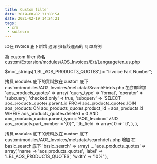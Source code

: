 ```yaml
---
title: Custom filter
date: 2019-08-02 21:00:54
date: 2021-02-19 14:24:21
tags:
 - crm
 - suitecrm
---
```


以在 invoice 底下新增 過濾 擁有該產品的 訂單為例

為 custom filter 命名
custom/Extension/modules/AOS_Invoices/Ext/Language/en_us.php

$mod_strings['LBL_AOS_PRODUCTS_QUOTES'] = "Invoice Part Number";


拷貝 modules 底下的資料放在 custom 底下
custom/modules/AOS_Invoices/metadata/SearchFields.php
在底部增加
    'aos_products_quotes' =>
    array(
        'query_type' => 'format',
        'operator' => 'subquery',
        'checked_only' => true,
        'subquery' => 'SELECT
                           aos_products_quotes.parent_id
                       FROM
                           aos_products_quotes
                           JOIN aos_products ON aos_products_quotes.product_id = aos_products.id
                       WHERE
                           aos_products_quotes.deleted = 0
                           AND aos_products_quotes.parent_type = \'AOS_Invoices\'
                           AND aos_products.part_number = \'{0}\'',
        'db_field' =>
        array(
            0 => 'id',
        ),
    ),



拷貝 modules 底下的資料放在 custom 底下
custom/modules/AOS_Invoices/metadata/searchdefs.php
增加  在 basic_search 底下
        'basic_search' =>
        array(
	...
            'aos_products_quotes' => array(
                'name' => 'aos_products_quotes',
                'label' => 'LBL_AOS_PRODUCTS_QUOTES',
                'width' => '10%'
            ),
